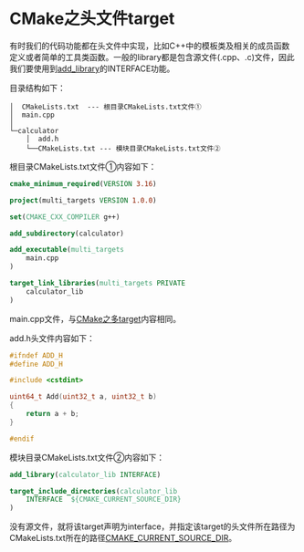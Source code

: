 # CMake之头文件target

有时我们的代码功能都在头文件中实现，比如C++中的模板类及相关的成员函数定义或者简单的工具类函数。一般的library都是包含源文件(.cpp、.c)文件，因此我们要使用到[add_library](https://cmake.org/cmake/help/latest/command/add_library.html?highlight=add_library)的INTERFACE功能。

目录结构如下：

```
│  CMakeLists.txt  --- 根目录CMakeLists.txt文件①
│  main.cpp
│
└─calculator
    │  add.h
    └──CMakeLists.txt --- 模块目录CMakeLists.txt文件②
```
根目录CMakeLists.txt文件①内容如下：

```cmake
cmake_minimum_required(VERSION 3.16)

project(multi_targets VERSION 1.0.0)

set(CMAKE_CXX_COMPILER g++)

add_subdirectory(calculator) 

add_executable(multi_targets 
    main.cpp
)

target_link_libraries(multi_targets PRIVATE
    calculator_lib
)
```

main.cpp文件，与[CMake之多target](03_CMake之多target.md)内容相同。

add.h头文件内容如下：

```c++
#ifndef ADD_H
#define ADD_H

#include <cstdint>

uint64_t Add(uint32_t a, uint32_t b)
{
    return a + b;
}

#endif
```

模块目录CMakeLists.txt文件②内容如下：

```cmake
add_library(calculator_lib INTERFACE)

target_include_directories(calculator_lib
    INTERFACE  ${CMAKE_CURRENT_SOURCE_DIR}     
)
```

没有源文件，就将该target声明为interface，并指定该target的头文件所在路径为CMakeLists.txt所在的路径[CMAKE_CURRENT_SOURCE_DIR](05_CMake之CMake变量说明.md)。
